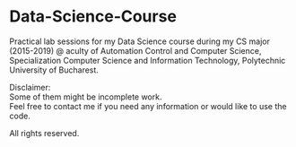 # Data-Science-Course

Practical lab sessions for my Data Science course during my CS major (2015-2019) @ aculty of Automation Control and Computer Science, Specialization Computer Science and Information Technology, Polytechnic University of Bucharest.

Disclaimer:  
Some of them might be incomplete work.  
Feel free to contact me if you need any information or would like to use the code.

All rights reserved.
